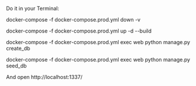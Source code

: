 Do it in your Terminal:

docker-compose -f docker-compose.prod.yml down -v

docker-compose -f docker-compose.prod.yml up -d --build

docker-compose -f docker-compose.prod.yml exec web python manage.py create_db

docker-compose -f docker-compose.prod.yml exec web python manage.py seed_db


And open http://localhost:1337/


